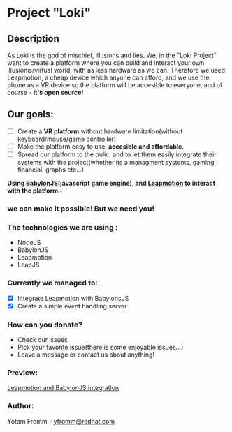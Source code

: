 # Project "Loki"

## Description
As Loki is the god of mischief, illusions and lies. We, in the "Loki Project" want to create a platform where you can build and interact your own illusionis/virtual world, with as less hardware as we can. Therefore we used Leapmotion, a cheap device which anyone can afford, and we use the phone as a VR device so the platform will be accesible to everyone, and of course - **it's open source!**
## Our goals:
 - [ ] Create a **VR platform** without hardware limitation(without keyboard/mouse/game controller).
 - [ ] Make the platform easy to use, **accesible and affordable**.
 - [ ] Spread our platform to the pulic, and to let them easily integrate their systems with the project(whether its a managment systems, gaming, financial, graphs etc...)

__Using [BabylonJS](https://www.babylonjs.com/)(javascript game engine), and [Leapmotion](https://www.leapmotion.com/) to interact with the platform -__
### we can make it possible! But we need you!

### The technologies we are using :
 - NodeJS
 - BabylonJS
 - Leapmotion
 - LeapJS
 
### Currently we managed to:
 - [x] Integrate Leapmotion with BabylonsJS
 - [x] Create a simple event handling server
### How can you donate?
 - Check our issues
 - Pick your favorite issue(there is some enjoyable issues...)
 - Leave a message or contact us about anything!
### Preview:
 [Leapmotion and BabylonJS integration](https://www.youtube.com/watch?v=juBidOKP5g4&feature=youtu.be)

### Author:
Yotam Fromm - yfromm@redhat.com
